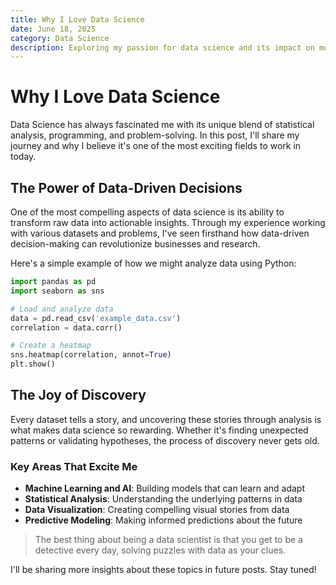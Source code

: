 ```yaml
---
title: Why I Love Data Science
date: June 18, 2025
category: Data Science
description: Exploring my passion for data science and its impact on modern problem-solving
---
```


# Why I Love Data Science

Data Science has always fascinated me with its unique blend of statistical analysis, programming, and problem-solving. In this post, I'll share my journey and why I believe it's one of the most exciting fields to work in today.

## The Power of Data-Driven Decisions

One of the most compelling aspects of data science is its ability to transform raw data into actionable insights. Through my experience working with various datasets and problems, I've seen firsthand how data-driven decision-making can revolutionize businesses and research.

Here's a simple example of how we might analyze data using Python:

```python
import pandas as pd
import seaborn as sns

# Load and analyze data
data = pd.read_csv('example_data.csv')
correlation = data.corr()

# Create a heatmap
sns.heatmap(correlation, annot=True)
plt.show()
```

## The Joy of Discovery

Every dataset tells a story, and uncovering these stories through analysis is what makes data science so rewarding. Whether it's finding unexpected patterns or validating hypotheses, the process of discovery never gets old.

### Key Areas That Excite Me

- **Machine Learning and AI**: Building models that can learn and adapt
- **Statistical Analysis**: Understanding the underlying patterns in data
- **Data Visualization**: Creating compelling visual stories from data
- **Predictive Modeling**: Making informed predictions about the future

> The best thing about being a data scientist is that you get to be a detective every day, solving puzzles with data as your clues.

I'll be sharing more insights about these topics in future posts. Stay tuned!
